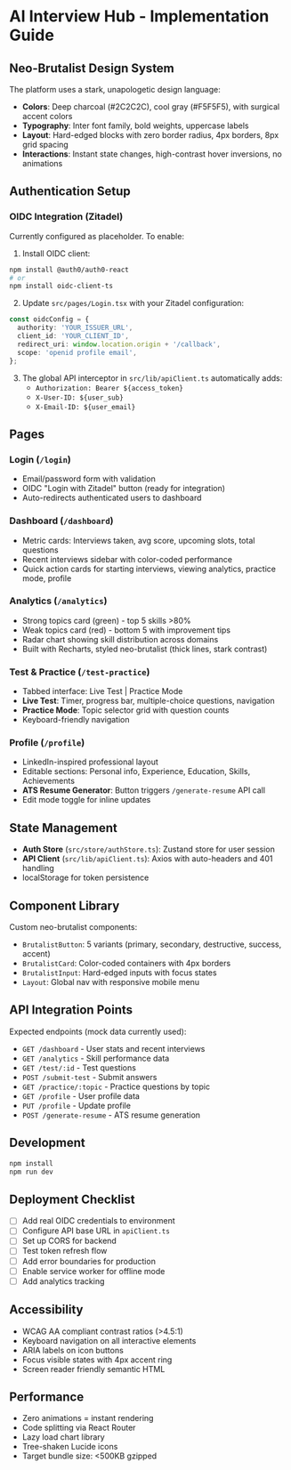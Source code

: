 # AI Interview Hub - Implementation Guide

## Neo-Brutalist Design System

The platform uses a stark, unapologetic design language:

- **Colors**: Deep charcoal (#2C2C2C), cool gray (#F5F5F5), with surgical accent colors
- **Typography**: Inter font family, bold weights, uppercase labels
- **Layout**: Hard-edged blocks with zero border radius, 4px borders, 8px grid spacing
- **Interactions**: Instant state changes, high-contrast hover inversions, no animations

## Authentication Setup

### OIDC Integration (Zitadel)

Currently configured as placeholder. To enable:

1. Install OIDC client:
```bash
npm install @auth0/auth0-react
# or
npm install oidc-client-ts
```

2. Update `src/pages/Login.tsx` with your Zitadel configuration:
```typescript
const oidcConfig = {
  authority: 'YOUR_ISSUER_URL',
  client_id: 'YOUR_CLIENT_ID',
  redirect_uri: window.location.origin + '/callback',
  scope: 'openid profile email',
};
```

3. The global API interceptor in `src/lib/apiClient.ts` automatically adds:
   - `Authorization: Bearer ${access_token}`
   - `X-User-ID: ${user_sub}`
   - `X-Email-ID: ${user_email}`

## Pages

### Login (`/login`)
- Email/password form with validation
- OIDC "Login with Zitadel" button (ready for integration)
- Auto-redirects authenticated users to dashboard

### Dashboard (`/dashboard`)
- Metric cards: Interviews taken, avg score, upcoming slots, total questions
- Recent interviews sidebar with color-coded performance
- Quick action cards for starting interviews, viewing analytics, practice mode, profile

### Analytics (`/analytics`)
- Strong topics card (green) - top 5 skills >80%
- Weak topics card (red) - bottom 5 with improvement tips
- Radar chart showing skill distribution across domains
- Built with Recharts, styled neo-brutalist (thick lines, stark contrast)

### Test & Practice (`/test-practice`)
- Tabbed interface: Live Test | Practice Mode
- **Live Test**: Timer, progress bar, multiple-choice questions, navigation
- **Practice Mode**: Topic selector grid with question counts
- Keyboard-friendly navigation

### Profile (`/profile`)
- LinkedIn-inspired professional layout
- Editable sections: Personal info, Experience, Education, Skills, Achievements
- **ATS Resume Generator**: Button triggers `/generate-resume` API call
- Edit mode toggle for inline updates

## State Management

- **Auth Store** (`src/store/authStore.ts`): Zustand store for user session
- **API Client** (`src/lib/apiClient.ts`): Axios with auto-headers and 401 handling
- localStorage for token persistence

## Component Library

Custom neo-brutalist components:
- `BrutalistButton`: 5 variants (primary, secondary, destructive, success, accent)
- `BrutalistCard`: Color-coded containers with 4px borders
- `BrutalistInput`: Hard-edged inputs with focus states
- `Layout`: Global nav with responsive mobile menu

## API Integration Points

Expected endpoints (mock data currently used):
- `GET /dashboard` - User stats and recent interviews
- `GET /analytics` - Skill performance data
- `GET /test/:id` - Test questions
- `POST /submit-test` - Submit answers
- `GET /practice/:topic` - Practice questions by topic
- `GET /profile` - User profile data
- `PUT /profile` - Update profile
- `POST /generate-resume` - ATS resume generation

## Development

```bash
npm install
npm run dev
```

## Deployment Checklist

- [ ] Add real OIDC credentials to environment
- [ ] Configure API base URL in `apiClient.ts`
- [ ] Set up CORS for backend
- [ ] Test token refresh flow
- [ ] Add error boundaries for production
- [ ] Enable service worker for offline mode
- [ ] Add analytics tracking

## Accessibility

- WCAG AA compliant contrast ratios (>4.5:1)
- Keyboard navigation on all interactive elements
- ARIA labels on icon buttons
- Focus visible states with 4px accent ring
- Screen reader friendly semantic HTML

## Performance

- Zero animations = instant rendering
- Code splitting via React Router
- Lazy load chart library
- Tree-shaken Lucide icons
- Target bundle size: <500KB gzipped
